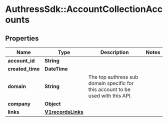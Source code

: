 # AuthressSdk::AccountCollectionAccounts

## Properties
Name | Type | Description | Notes
------------ | ------------- | ------------- | -------------
**account_id** | **String** |  | 
**created_time** | **DateTime** |  | 
**domain** | **String** | The top authress sub domain specific for this account to be used with this API. | 
**company** | **Object** |  | 
**links** | [**V1recordsLinks**](V1recordsLinks.md) |  | 

